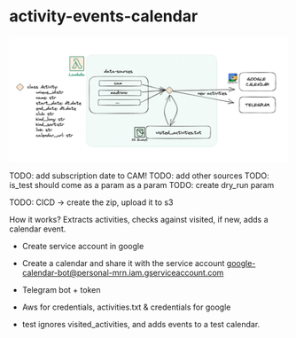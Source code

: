 # activity-events-calendar
![img.png](docs/images/high-level-architecture.png)

TODO: add subscription date to CAM!
TODO: add other sources
TODO: is_test should come as a param as a param
TODO: create dry_run param

TODO: CICD -> create the zip, upload it to s3



How it works?
Extracts activities, checks against visited, if new, adds a calendar event.

- Create service account in google
- Create a calendar and share it with the service account google-calendar-bot@personal-mrn.iam.gserviceaccount.com

- Telegram bot + token
- Aws for credentials, activities.txt & credentials for google

- test ignores visited_activities, and adds events to a test calendar.